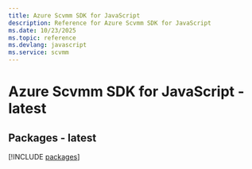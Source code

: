 ```yaml
---
title: Azure Scvmm SDK for JavaScript
description: Reference for Azure Scvmm SDK for JavaScript
ms.date: 10/23/2025
ms.topic: reference
ms.devlang: javascript
ms.service: scvmm
---
```

# Azure Scvmm SDK for JavaScript - latest
## Packages - latest
[!INCLUDE [packages](scvmm-index.md)]